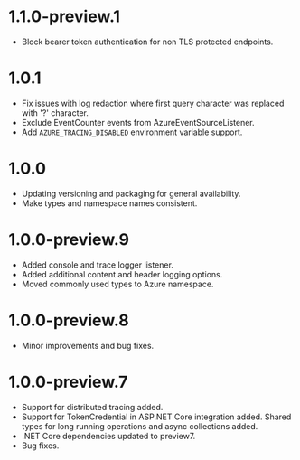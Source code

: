 # 1.1.0-preview.1

- Block bearer token authentication for non TLS protected endpoints.

# 1.0.1

- Fix issues with log redaction where first query character was replaced with '?' character.
- Exclude EventCounter events from AzureEventSourceListener.
- Add `AZURE_TRACING_DISABLED` environment variable support.

# 1.0.0

- Updating versioning and packaging for general availability.
- Make types and namespace names consistent.

# 1.0.0-preview.9

- Added console and trace logger listener.
- Added additional content and header logging options.
- Moved commonly used types to Azure namespace.

# 1.0.0-preview.8

- Minor improvements and bug fixes.

# 1.0.0-preview.7

- Support for distributed tracing added.
- Support for TokenCredential in ASP.NET Core integration added.
Shared types for long running operations and async collections added.
- .NET Core dependencies updated to preview7.
- Bug fixes.
